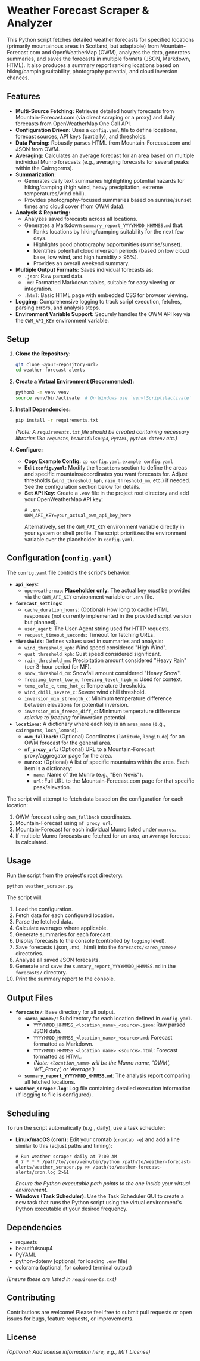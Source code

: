 # Weather Forecast Scraper & Analyzer

This Python script fetches detailed weather forecasts for specified locations (primarily mountainous areas in Scotland, but adaptable) from Mountain-Forecast.com and OpenWeatherMap (OWM), analyzes the data, generates summaries, and saves the forecasts in multiple formats (JSON, Markdown, HTML). It also produces a summary report ranking locations based on hiking/camping suitability, photography potential, and cloud inversion chances.

## Features

*   **Multi-Source Fetching:** Retrieves detailed hourly forecasts from Mountain-Forecast.com (via direct scraping or a proxy) and daily forecasts from OpenWeatherMap One Call API.
*   **Configuration Driven:** Uses a `config.yaml` file to define locations, forecast sources, API keys (partially), and thresholds.
*   **Data Parsing:** Robustly parses HTML from Mountain-Forecast.com and JSON from OWM.
*   **Averaging:** Calculates an average forecast for an area based on multiple individual Munro forecasts (e.g., averaging forecasts for several peaks within the Cairngorms).
*   **Summarization:**
    *   Generates daily text summaries highlighting potential hazards for hiking/camping (high wind, heavy precipitation, extreme temperatures/wind chill).
    *   Provides photography-focused summaries based on sunrise/sunset times and cloud cover (from OWM data).
*   **Analysis & Reporting:**
    *   Analyzes saved forecasts across all locations.
    *   Generates a Markdown `summary_report_YYYYMMDD_HHMMSS.md` that:
        *   Ranks locations by hiking/camping suitability for the next few days.
        *   Highlights good photography opportunities (sunrise/sunset).
        *   Identifies potential cloud inversion periods (based on low cloud base, low wind, and high humidity > 95%).
        *   Provides an overall weekend summary.
*   **Multiple Output Formats:** Saves individual forecasts as:
    *   `.json`: Raw parsed data.
    *   `.md`: Formatted Markdown tables, suitable for easy viewing or integration.
    *   `.html`: Basic HTML page with embedded CSS for browser viewing.
*   **Logging:** Comprehensive logging to track script execution, fetches, parsing errors, and analysis steps.
*   **Environment Variable Support:** Securely handles the OWM API key via the `OWM_API_KEY` environment variable.

## Setup

1.  **Clone the Repository:**
    ```bash
    git clone <your-repository-url>
    cd weather-forecast-alerts
    ```
2.  **Create a Virtual Environment (Recommended):**
    ```bash
    python3 -m venv venv
    source venv/bin/activate  # On Windows use `venv\Scripts\activate`
    ```
3.  **Install Dependencies:**
    ```bash
    pip install -r requirements.txt
    ```
    *(Note: A `requirements.txt` file should be created containing necessary libraries like `requests`, `beautifulsoup4`, `PyYAML`, `python-dotenv` etc.)*

4.  **Configure:**
    *   **Copy Example Config:** `cp config.yaml.example config.yaml`
    *   **Edit `config.yaml`:** Modify the `locations` section to define the areas and specific mountains/coordinates you want forecasts for. Adjust thresholds (`wind_threshold_kph`, `rain_threshold_mm`, etc.) if needed. See the configuration section below for details.
    *   **Set API Key:** Create a `.env` file in the project root directory and add your OpenWeatherMap API key:
        ```dotenv
        # .env
        OWM_API_KEY=your_actual_owm_api_key_here
        ```
        Alternatively, set the `OWM_API_KEY` environment variable directly in your system or shell profile. The script prioritizes the environment variable over the placeholder in `config.yaml`.

## Configuration (`config.yaml`)

The `config.yaml` file controls the script's behavior:

*   **`api_keys`:**
    *   `openweathermap`: **Placeholder only.** The actual key *must* be provided via the `OWM_API_KEY` environment variable or `.env` file.
*   **`forecast_settings`:**
    *   `cache_duration_hours`: (Optional) How long to cache HTML responses (not currently implemented in the provided script version but planned).
    *   `user_agent`: The User-Agent string used for HTTP requests.
    *   `request_timeout_seconds`: Timeout for fetching URLs.
*   **`thresholds`:** Defines values used in summaries and analysis:
    *   `wind_threshold_kph`: Wind speed considered "High Wind".
    *   `gust_threshold_kph`: Gust speed considered significant.
    *   `rain_threshold_mm`: Precipitation amount considered "Heavy Rain" (per 3-hour period for MF).
    *   `snow_threshold_cm`: Snowfall amount considered "Heavy Snow".
    *   `freezing_level_low_m`, `freezing_level_high_m`: Used for context.
    *   `temp_cold_c`, `temp_hot_c`: Temperature thresholds.
    *   `wind_chill_severe_c`: Severe wind chill threshold.
    *   `inversion_min_strength_c`: Minimum temperature difference between elevations for potential inversion.
    *   `inversion_min_freeze_diff_c`: Minimum temperature difference *relative to freezing* for inversion potential.
*   **`locations`:** A dictionary where each key is an `area_name` (e.g., `cairngorms`, `loch_lomond`).
    *   **`owm_fallback`:** (Optional) Coordinates (`latitude`, `longitude`) for an OWM forecast for the general area.
    *   **`mf_proxy_url`:** (Optional) URL to a Mountain-Forecast proxy/aggregator page for the area.
    *   **`munros`:** (Optional) A list of specific mountains within the area. Each item is a dictionary:
        *   `name`: Name of the Munro (e.g., "Ben Nevis").
        *   `url`: Full URL to the Mountain-Forecast.com page for that specific peak/elevation.

The script will attempt to fetch data based on the configuration for each location:
1.  OWM forecast using `owm_fallback` coordinates.
2.  Mountain-Forecast using `mf_proxy_url`.
3.  Mountain-Forecast for each individual Munro listed under `munros`.
4.  If multiple Munro forecasts are fetched for an area, an `Average` forecast is calculated.

## Usage

Run the script from the project's root directory:

```bash
python weather_scraper.py
```

The script will:
1.  Load the configuration.
2.  Fetch data for each configured location.
3.  Parse the fetched data.
4.  Calculate averages where applicable.
5.  Generate summaries for each forecast.
6.  Display forecasts to the console (controlled by `logging` level).
7.  Save forecasts (.json, .md, .html) into the `forecasts/<area_name>/` directories.
8.  Analyze all saved JSON forecasts.
9.  Generate and save the `summary_report_YYYYMMDD_HHMMSS.md` in the `forecasts/` directory.
10. Print the summary report to the console.

## Output Files

*   **`forecasts/`**: Base directory for all output.
    *   **`<area_name>/`**: Subdirectory for each location defined in `config.yaml`.
        *   `YYYYMMDD_HHMMSS_<location_name>_<source>.json`: Raw parsed JSON data.
        *   `YYYYMMDD_HHMMSS_<location_name>_<source>.md`: Forecast formatted as Markdown.
        *   `YYYYMMDD_HHMMSS_<location_name>_<source>.html`: Forecast formatted as HTML.
        *   *(Note: `<location_name>` will be the Munro name, 'OWM', 'MF_Proxy', or 'Average')*
    *   **`summary_report_YYYYMMDD_HHMMSS.md`**: The analysis report comparing all fetched locations.
*   **`weather_scraper.log`**: Log file containing detailed execution information (if logging to file is configured).

## Scheduling

To run the script automatically (e.g., daily), use a task scheduler:

*   **Linux/macOS (cron):**
    Edit your crontab (`crontab -e`) and add a line similar to this (adjust paths and timing):
    ```crontab
    # Run weather scraper daily at 7:00 AM
    0 7 * * * /path/to/your/venv/bin/python /path/to/weather-forecast-alerts/weather_scraper.py >> /path/to/weather-forecast-alerts/cron.log 2>&1
    ```
    *Ensure the Python executable path points to the one inside your virtual environment.*
*   **Windows (Task Scheduler):**
    Use the Task Scheduler GUI to create a new task that runs the Python script using the virtual environment's Python executable at your desired frequency.

## Dependencies

*   requests
*   beautifulsoup4
*   PyYAML
*   python-dotenv (optional, for loading `.env` file)
*   colorama (optional, for colored terminal output)

*(Ensure these are listed in `requirements.txt`)*

## Contributing

Contributions are welcome! Please feel free to submit pull requests or open issues for bugs, feature requests, or improvements.

## License

*(Optional: Add license information here, e.g., MIT License)* 